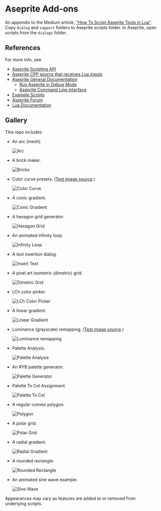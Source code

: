 # Aseprite Add-ons

An appendix to the Medium article, ["How To Script Aseprite Tools in Lua"](https://behreajj.medium.com/how-to-script-aseprite-tools-in-lua-8f849b08733). Copy `dialog` and `support` folders to Aseprite scripts folder. In Aseprite, open scripts from the `dialogs` folder.

## References

For more info, see

- [Aseprite Scripting API](https://github.com/aseprite/api)
- [Aseprite CPP source that receives Lua inputs](https://github.com/aseprite/aseprite/tree/main/src/app/script)
- [Aseprite General Documentation](https://www.aseprite.org/docs/)
  - [Run Aseprite in Debug Mode](https://www.aseprite.org/docs/debug/)
  - [Aseprite Command Line Interface](https://www.aseprite.org/docs/cli/)
- [Example Scripts](https://github.com/aseprite/Aseprite-Script-Examples)
- [Aseprite Forum](https://community.aseprite.org/)
- [Lua Documentation](http://www.lua.org/docs.html)

## Gallery

This repo includes

- An arc (mesh).

  ![Arc](screencaps/arc.png)

- A brick maker.

  ![Bricks](screencaps/bricks.png)

- Color curve presets. ([Test image source](https://en.wikipedia.org/wiki/File:Fire_breathing_2_Luc_Viatour.jpg).)

  ![Color Curve](screencaps/colorCurve.png)

- A conic gradient.

  ![Conic Gradient](screencaps/conicGradient.png)

- A hexagon grid generator.

  ![Hexagon Grid](screencaps/hexGrid.png)

- An animated infinity loop.

  ![Infinity Loop](screencaps/infinityLoop.png)

- A text insertion dialog.

  ![Insert Text](screencaps/insertText.png)

- A pixel art isometric (dimetric) grid.

  ![Dimetric Grid](screencaps/isoGrid.png)

- LCh color picker.

  ![LCh Color Picker](screencaps/lchPicker.png)

- A linear gradient.
 
  ![Linear Gradient](screencaps/linearGradient.png)

- Luminance (grayscale) remapping. ([Test image source](https://en.wikipedia.org/wiki/File:Fire_breathing_2_Luc_Viatour.jpg).)

  ![Luminance remapping](screencaps/lumRemap.png)

- Palette Analysis.

  ![Palette Analysis](screencaps/paletteAnalyze.png)

- An RYB palette generator.

  ![Palette Generator](screencaps/paletteGen.png)

- Palette To Cel Assignment.

  ![Palette To Cel](screencaps/paletteToCel.png)

- A regular convex polygon.

  ![Polygon](screencaps/polygon.png)

- A polar grid.

  ![Polar Grid](screencaps/polarGrid.png)

- A radial gradient.

  ![Radial Gradient](screencaps/radialGradient.png)

- A rounded rectangle.

  ![Rounded Rectangle](screencaps/roundedRect.png)

- An animated sine wave example.

  ![Sine Wave](screencaps/sineWave.png)

Appearances may vary as features are added to or removed from underlying scripts.